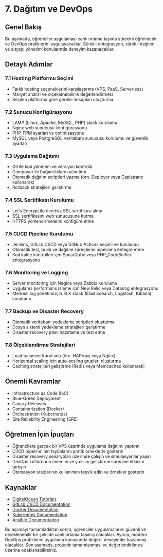 # 7. Dağıtım ve DevOps

## Genel Bakış
Bu aşamada, öğrenciler uygulamayı canlı ortama taşıma sürecini öğrenecek ve DevOps pratiklerini uygulayacaklar. Sürekli entegrasyon, sürekli dağıtım ve altyapı yönetimi konularında deneyim kazanacaklar.

## Detaylı Adımlar

### 7.1 Hosting Platformu Seçimi
- Farklı hosting seçeneklerini karşılaştırma (VPS, PaaS, Serverless)
- Maliyet analizi ve ölçeklenebilirlik değerlendirmesi
- Seçilen platforma göre gerekli hesapları oluşturma

### 7.2 Sunucu Konfigürasyonu
- LAMP (Linux, Apache, MySQL, PHP) stack kurulumu
- Nginx web sunucusu konfigürasyonu
- PHP-FPM ayarları ve optimizasyonu
- MySQL veya PostgreSQL veritabanı sunucusu kurulumu ve güvenlik ayarları

### 7.3 Uygulama Dağıtımı
- Git ile kod yönetimi ve versiyon kontrolü
- Composer ile bağımlılıkların yönetimi
- Otomatik dağıtım scriptleri yazma (örn. Deployer veya Capistrano kullanarak)
- Rollback stratejileri geliştirme

### 7.4 SSL Sertifikası Kurulumu
- Let's Encrypt ile ücretsiz SSL sertifikası alma
- SSL sertifikasını web sunucusuna kurma
- HTTPS yönlendirmelerini konfigüre etme

### 7.5 CI/CD Pipeline Kurulumu
- Jenkins, GitLab CI/CD veya GitHub Actions seçimi ve kurulumu
- Otomatik test, build ve dağıtım süreçlerini pipeline'a entegre etme
- Kod kalite kontrolleri için SonarQube veya PHP_CodeSniffer entegrasyonu

### 7.6 Monitoring ve Logging
- Server monitoring için Nagios veya Zabbix kurulumu
- Uygulama performans izleme için New Relic veya Datadog entegrasyonu
- Merkezi log yönetimi için ELK stack (Elasticsearch, Logstash, Kibana) kurulumu

### 7.7 Backup ve Disaster Recovery
- Otomatik veritabanı yedekleme scriptleri oluşturma
- Dosya sistemi yedekleme stratejileri geliştirme
- Disaster recovery planı hazırlama ve test etme

### 7.8 Ölçeklendirme Stratejileri
- Load balancer kurulumu (örn. HAProxy veya Nginx)
- Horizontal scaling için auto-scaling grupları oluşturma
- Caching stratejileri geliştirme (Redis veya Memcached kullanarak)

## Önemli Kavramlar
- Infrastructure as Code (IaC)
- Blue-Green Deployment
- Canary Releases
- Containerization (Docker)
- Orchestration (Kubernetes)
- Site Reliability Engineering (SRE)

## Öğretmen İçin İpuçları
- Öğrencilere gerçek bir VPS üzerinde uygulama dağıtımı yaptırın
- CI/CD pipeline'ının faydalarını pratik örneklerle gösterin
- Disaster recovery senaryoları üzerinde çalışın ve simülasyonlar yapın
- DevOps kültürünün önemini ve yazılım geliştirme sürecine etkisini tartışın
- Otomasyon araçlarının kullanımını teşvik edin ve örnekler gösterin

## Kaynaklar
- [DigitalOcean Tutorials](https://www.digitalocean.com/community/tutorials)
- [GitLab CI/CD Documentation](https://docs.gitlab.com/ee/ci/)
- [Docker Documentation](https://docs.docker.com/)
- [Kubernetes Documentation](https://kubernetes.io/docs/home/)
- [Ansible Documentation](https://docs.ansible.com/)

Bu aşamayı tamamladıktan sonra, öğrenciler uygulamalarını güvenli ve ölçeklenebilir bir şekilde canlı ortama taşımış olacaklar. Ayrıca, modern DevOps pratiklerini uygulama konusunda değerli deneyimler kazanmış olacaklar. Son aşamada, projenin tamamlanması ve değerlendirilmesi üzerine odaklanabilirsiniz.

